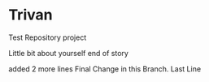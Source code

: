 # Trivan
Test Repository project

Little bit about yourself
end of story

added 2 more lines
Final Change in this Branch.
Last Line
